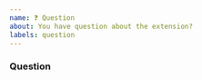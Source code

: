 ```yaml
---
name: ❓ Question
about: You have question about the extension?
labels: question
---
```


### Question

<!--

Have you read the documentation at https://gkralik.github.io/php7-sapnwrfc ?
Have you searched for other issues with a similar question?

If you still haven't found an answer, ask your question.
Be as specific as you can and provide information such as PHP version, extension version, SAP NW RFC SDK version.
Provide example code if possible.

-->
